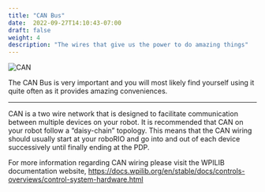 ```yaml
---
title: "CAN Bus"
date:  2022-09-27T14:10:43-07:00
draft: false
weight: 4
description: "The wires that give us the power to do amazing things"
---
```

![CAN](/images/CAN-Wire.webp?width=200px&height=200px)

The CAN Bus is very important and you will most likely find yourself using it quite often as it provides amazing conveniences.

---

CAN is a two wire network that is designed to facilitate communication between multiple devices on your robot. It is recommended that CAN on your robot follow a “daisy-chain” topology. This means that the CAN wiring should usually start at your roboRIO and go into and out of each device successively until finally ending at the PDP.

For more information regarding CAN wiring please visit the WPILIB documentation website, https://docs.wpilib.org/en/stable/docs/controls-overviews/control-system-hardware.html
